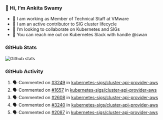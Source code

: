 ### 👋 Hi, I’m Ankita Swamy 

- 💼 I am working as Member of Technical Staff at VMware
- 👀 I am an active contributor to SIG cluster lifecycle 
- 💞️ I’m looking to collaborate on Kubernetes and SIGs
- 💬 You can reach me out on Kubernetes Slack with handle @swan

### GitHub Stats
![Github stats](https://github-readme-stats.vercel.app/api?username=Ankitasw&count_private=true&show_icons=true&theme=tokyonight)

### GitHub Activity 
<!--START_SECTION:activity-->
1. 🗣 Commented on [#3249](https://github.com/kubernetes-sigs/cluster-api-provider-aws/issues/3249) in [kubernetes-sigs/cluster-api-provider-aws](https://github.com/kubernetes-sigs/cluster-api-provider-aws)
2. 🗣 Commented on [#1657](https://github.com/kubernetes-sigs/cluster-api-provider-aws/issues/1657) in [kubernetes-sigs/cluster-api-provider-aws](https://github.com/kubernetes-sigs/cluster-api-provider-aws)
3. 🗣 Commented on [#2608](https://github.com/kubernetes-sigs/cluster-api-provider-aws/issues/2608) in [kubernetes-sigs/cluster-api-provider-aws](https://github.com/kubernetes-sigs/cluster-api-provider-aws)
4. 🗣 Commented on [#3240](https://github.com/kubernetes-sigs/cluster-api-provider-aws/issues/3240) in [kubernetes-sigs/cluster-api-provider-aws](https://github.com/kubernetes-sigs/cluster-api-provider-aws)
5. 🗣 Commented on [#2087](https://github.com/kubernetes-sigs/cluster-api-provider-aws/issues/2087) in [kubernetes-sigs/cluster-api-provider-aws](https://github.com/kubernetes-sigs/cluster-api-provider-aws)
<!--END_SECTION:activity-->
